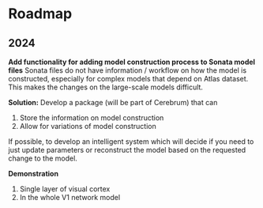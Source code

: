 # Roadmap 

## 2024

**Add functionality for adding model construction process to Sonata model files**
Sonata files do not have information / workflow on how the model is constructed, especially for complex models that depend on Atlas dataset. This makes the changes on the large-scale models difficult.

**Solution:**
Develop a package (will be part of Cerebrum) that can 
1. Store the information on model construction
2. Allow for variations of model construction 

If possible, to develop an intelligent system which will decide if you need to just update parameters or reconstruct the model based on the requested change to the model.

**Demonstration**
1. Single layer of visual cortex
2. In the whole V1 network model
